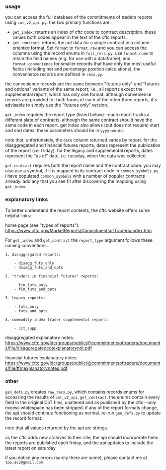 ### usage

you can access the full database of the commitments of traders reports using `cot_v2_api.py`. the two primary functions are:

- `get_index`: returns an index of cftc code to contract description. these values both codes appear in the text of the cftc reports.
- `get_contract`: returns the cot data for a single contract in a column-oriented format. Set `format` to `format.raw` and you can access the columns using the record enums in `full_recs.py`. use `format.none` to retain the field names (e.g. for use with a dataframe), and `format.convenience` for smaller records that have only the most useful fields (including net and percentage position calculations). the convenience records are defined in `recs.py`.

the convenience records are the same between "futures only" and "futures and options" variants of the same report; i.e., all reports except the supplemental report, which has only one format. although convenience records are provided for both forms of each of the other three reports, it's advisable to simply use the "futures only" version.

`get_index` requires the report type (listed below)--each report tracks a different slate of contracts, although the same contract should have the same code in each report. get index also allows (but does not require) start and end dates. these parameters should be in `yyyy-mm-dd`.

note that, unfortunately, the `date` column returned varies by report. for the disaggregated and financial futures reports, dates represent the publication of the report (i.e. friday). for the legacy and supplemental reports, dates represent the "as of" date, i.e. tuesday, when the data was collected.

`get_contract` requires both the report name and the contract code. you may also use a symbol, if it is mapped to its contract code in `common_symbols.py`. i have populated `common_symbols` with a number of popular contracts already. add any that you see fit after discovering the mapping using `get_index`.

### explanatory links

To better understand the report contents, the cftc website offers some helpful links:

home page (see "types of reports"): https://www.cftc.gov/MarketReports/CommitmentsofTraders/index.htm

For `get_index` and `get_contract` the `report_type` argument follows these naming conventions:

    1. disaggregated reports:

        - disagg_futs_only
        - disagg_futs_and_opts

    2. "traders in financial futures" reports:
    
        - fin_futs_only
        - fin_futs_and_opts
    
    3. legacy reports:
    
        - futs_only
        - futs_and_opts
    
    4. commodity index trader supplemental report:
    
        - cit_supp

disaggregated explanatory notes: https://www.cftc.gov/idc/groups/public/@commitmentsoftraders/documents/file/disaggregatedcotexplanatorynot.pdf

financial futures explanatory notes: https://www.cftc.gov/idc/groups/public/@commitmentsoftraders/documents/file/tfmexplanatorynotes.pdf


### other

`gen_defs.py` creates `raw_recs.py`, which contains records enums for accessing the results of `cot_v2_api.get_contract`. the enums contain every field in the original CoT files, unaltered and as published by the cftc--only excess whitespace has been stripped. if any of the report formats change, the api should continue functioning as normal. re-run `gen_defs.py` to update the record format.

note that all values returned by the api are strings.

as the cftc adds new archives to their site, the api should incorporate them. the reports are published each friday, and the api updates to include the latest report on saturday.

if you notice any errors (surely there are some), please contact me at `tpo.ac2@gmail.com`